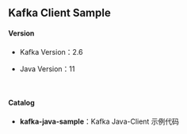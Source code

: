 ## Kafka Client Sample

#### Version

* Kafka Version：2.6

* Java Version：11

<br>

#### Catalog

* **kafka-java-sample**：Kafka Java-Client 示例代码

